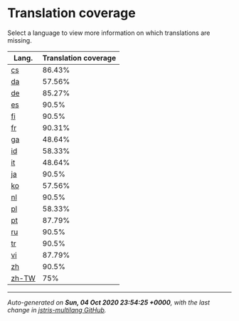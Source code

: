 <link rel="stylesheet" href="style.css">

# Translation coverage

Select a language to view more information on which translations are missing.

<table>
<thead>
    <tr>
        <th>Lang.</th>
        <th colspan="2">Translation coverage</th>
    </tr>
</thead>
<tbody>
    <tr><td><a href="cs.html">cs</a></td><td>86.43%</td><td>
        <div class="pb">
            <span class="pb-fill" style="width: 86.43%;"></span>
        </div>
    </td></tr>
    <tr><td><a href="da.html">da</a></td><td>57.56%</td><td>
        <div class="pb">
            <span class="pb-fill" style="width: 57.56%;"></span>
        </div>
    </td></tr>
    <tr><td><a href="de.html">de</a></td><td>85.27%</td><td>
        <div class="pb">
            <span class="pb-fill" style="width: 85.27%;"></span>
        </div>
    </td></tr>
    <tr><td><a href="es.html">es</a></td><td>90.5%</td><td>
        <div class="pb">
            <span class="pb-fill" style="width: 90.5%;"></span>
        </div>
    </td></tr>
    <tr><td><a href="fi.html">fi</a></td><td>90.5%</td><td>
        <div class="pb">
            <span class="pb-fill" style="width: 90.5%;"></span>
        </div>
    </td></tr>
    <tr><td><a href="fr.html">fr</a></td><td>90.31%</td><td>
        <div class="pb">
            <span class="pb-fill" style="width: 90.31%;"></span>
        </div>
    </td></tr>
    <tr><td><a href="ga.html">ga</a></td><td>48.64%</td><td>
        <div class="pb">
            <span class="pb-fill" style="width: 48.64%;"></span>
        </div>
    </td></tr>
    <tr><td><a href="id.html">id</a></td><td>58.33%</td><td>
        <div class="pb">
            <span class="pb-fill" style="width: 58.33%;"></span>
        </div>
    </td></tr>
    <tr><td><a href="it.html">it</a></td><td>48.64%</td><td>
        <div class="pb">
            <span class="pb-fill" style="width: 48.64%;"></span>
        </div>
    </td></tr>
    <tr><td><a href="ja.html">ja</a></td><td>90.5%</td><td>
        <div class="pb">
            <span class="pb-fill" style="width: 90.5%;"></span>
        </div>
    </td></tr>
    <tr><td><a href="ko.html">ko</a></td><td>57.56%</td><td>
        <div class="pb">
            <span class="pb-fill" style="width: 57.56%;"></span>
        </div>
    </td></tr>
    <tr><td><a href="nl.html">nl</a></td><td>90.5%</td><td>
        <div class="pb">
            <span class="pb-fill" style="width: 90.5%;"></span>
        </div>
    </td></tr>
    <tr><td><a href="pl.html">pl</a></td><td>58.33%</td><td>
        <div class="pb">
            <span class="pb-fill" style="width: 58.33%;"></span>
        </div>
    </td></tr>
    <tr><td><a href="pt.html">pt</a></td><td>87.79%</td><td>
        <div class="pb">
            <span class="pb-fill" style="width: 87.79%;"></span>
        </div>
    </td></tr>
    <tr><td><a href="ru.html">ru</a></td><td>90.5%</td><td>
        <div class="pb">
            <span class="pb-fill" style="width: 90.5%;"></span>
        </div>
    </td></tr>
    <tr><td><a href="tr.html">tr</a></td><td>90.5%</td><td>
        <div class="pb">
            <span class="pb-fill" style="width: 90.5%;"></span>
        </div>
    </td></tr>
    <tr><td><a href="vi.html">vi</a></td><td>87.79%</td><td>
        <div class="pb">
            <span class="pb-fill" style="width: 87.79%;"></span>
        </div>
    </td></tr>
    <tr><td><a href="zh.html">zh</a></td><td>90.5%</td><td>
        <div class="pb">
            <span class="pb-fill" style="width: 90.5%;"></span>
        </div>
    </td></tr>
    <tr><td><a href="zh-TW.html">zh-TW</a></td><td>75%</td><td>
        <div class="pb">
            <span class="pb-fill" style="width: 75%;"></span>
        </div>
    </td></tr>
</tbody></table>

-------------------

*Auto-generated on **Sun, 04 Oct 2020 23:54:25 +0000**, with the last change in [jstris-multilang GitHub](https://github.com/jezevec10/jstris-multilang/).*
